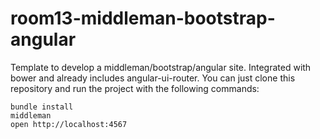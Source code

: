 room13-middleman-bootstrap-angular
==================================

Template to develop a middleman/bootstrap/angular site. Integrated with bower and already includes angular-ui-router.
You can just clone this repository and run the project with the following commands:

```
bundle install
middleman
open http://localhost:4567
```
